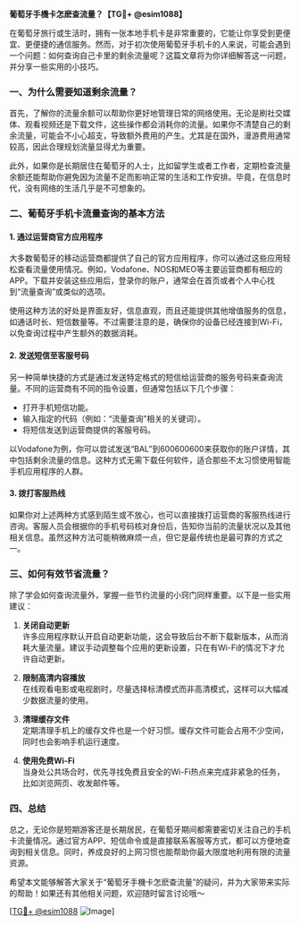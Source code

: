 **葡萄牙手機卡怎麽查流量？【TG💪+ @esim1088】**

在葡萄牙旅行或生活时，拥有一张本地手机卡是非常重要的，它能让你享受到更便宜、更便捷的通信服务。然而，对于初次使用葡萄牙手机卡的人来说，可能会遇到一个问题：如何查询自己卡里的剩余流量呢？这篇文章将为你详细解答这一问题，并分享一些实用的小技巧。

### 一、为什么需要知道剩余流量？

首先，了解你的流量余额可以帮助你更好地管理日常的网络使用。无论是刷社交媒体、观看视频还是下载文件，这些操作都会消耗你的流量。如果你不清楚自己的剩余流量，可能会不小心超支，导致额外费用的产生。尤其是在国外，漫游费用通常较高，因此合理规划流量显得尤为重要。

此外，如果你是长期居住在葡萄牙的人士，比如留学生或者工作者，定期检查流量余额还能帮助你避免因为流量不足而影响正常的生活和工作安排。毕竟，在信息时代，没有网络的生活几乎是不可想象的。

### 二、葡萄牙手机卡流量查询的基本方法

#### 1. **通过运营商官方应用程序**
大多数葡萄牙的移动运营商都提供了自己的官方应用程序，你可以通过这些应用轻松查看流量使用情况。例如，Vodafone、NOS和MEO等主要运营商都有相应的APP。下载并安装这些应用后，登录你的账户，通常会在首页或者个人中心找到“流量查询”或类似的选项。

使用这种方法的好处是界面友好，信息直观，而且还能提供其他增值服务的信息，如通话时长、短信数量等。不过需要注意的是，确保你的设备已经连接到Wi-Fi，以免查询过程中产生额外的数据消耗。

#### 2. **发送短信至客服号码**
另一种简单快捷的方式是通过发送特定格式的短信给运营商的服务号码来查询流量。不同的运营商有不同的指令设置，但通常包括以下几个步骤：

- 打开手机短信功能。
- 输入指定的代码（例如：“流量查询”相关的关键词）。
- 将短信发送到运营商提供的客服号码。

以Vodafone为例，你可以尝试发送“BAL”到600600600来获取你的账户详情，其中包括剩余流量的信息。这种方式无需下载任何软件，适合那些不太习惯使用智能手机应用程序的人群。

#### 3. **拨打客服热线**
如果你对上述两种方式感到陌生或不放心，也可以直接拨打运营商的客服热线进行咨询。客服人员会根据你的手机号码核对身份后，告知你当前的流量状况以及其他相关信息。虽然这种方法可能稍微麻烦一点，但它是最传统也是最可靠的方式之一。

### 三、如何有效节省流量？

除了学会如何查询流量外，掌握一些节约流量的小窍门同样重要。以下是一些实用建议：

1. **关闭自动更新**  
   许多应用程序默认开启自动更新功能，这会导致后台不断下载新版本，从而消耗大量流量。建议手动调整每个应用的更新设置，只在有Wi-Fi的情况下才允许自动更新。

2. **限制高清内容播放**  
   在线观看电影或电视剧时，尽量选择标清模式而非高清模式，这样可以大幅减少数据流量的使用。

3. **清理缓存文件**  
   定期清理手机上的缓存文件也是一个好习惯。缓存文件可能会占用不少空间，同时也会影响手机运行速度。

4. **使用免费Wi-Fi**  
   当身处公共场合时，优先寻找免费且安全的Wi-Fi热点来完成非紧急的任务，比如浏览网页、收发邮件等。

### 四、总结

总之，无论你是短期游客还是长期居民，在葡萄牙期间都需要密切关注自己的手机卡流量情况。通过官方APP、短信命令或是直接联系客服等方式，都可以方便地查询到相关信息。同时，养成良好的上网习惯也能帮助你最大限度地利用有限的流量资源。

希望本文能够解答大家关于“葡萄牙手機卡怎麽查流量”的疑问，并为大家带来实际的帮助！如果还有其他相关问题，欢迎随时留言讨论哦～  

[[TG💪+ @esim1088](https://t.me/s/esim1088) ![Image](https://i.postimg.cc/4NQfJmqS/Snipaste-2025-05-13-00-14-12.png)]